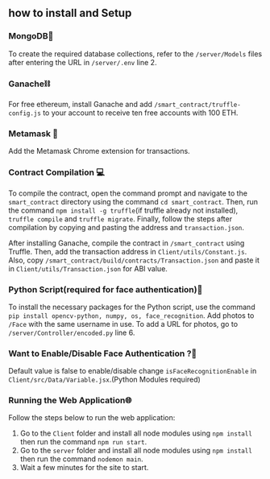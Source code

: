 
## how to install and Setup

### MongoDB🍃

To create the required database collections, refer to the `/server/Models` files after entering the URL in `/server/.env` line 2.

### Ganache⛓️

For free ethereum, install Ganache and add `/smart_contract/truffle-config.js` to your account to receive ten free accounts with 100 ETH.

### Metamask 🦊

Add the Metamask Chrome extension for transactions.

### Contract Compilation 💻

To compile the contract, open the command prompt and navigate to the `smart_contract` directory using the command `cd smart_contract`. Then, run the command `npm install -g truffle`(if truffle already not installed), `truffle compile` and `truffle migrate`. Finally, follow the steps after compilation by copying and pasting the address and `transaction.json`.

After installing Ganache, compile the contract in `/smart_contract` using Truffle. Then, add the transaction address in `Client/utils/Constant.js`. Also, copy `/smart_contract/build/contracts/Transaction.json` and paste it in `Client/utils/Transaction.json` for ABI value.

### Python Script(required for face authentication)🐍

To install the necessary packages for the Python script, use the command `pip install opencv-python, numpy, os, face_recognition`. Add photos to `/Face` with the same username in use. To add a URL for photos, go to `/server/Controller/encoded.py` line 6.

### Want to Enable/Disable Face Authentication ?🤔

Default value is false to enable/disable change `isFaceRecognitionEnable` in `Client/src/Data/Variable.jsx`.(Python Modules required)

### Running the Web Application🌐

Follow the steps below to run the web application:

1.  Go to the `Client` folder and install all node modules using `npm install` then run the command `npm run start`.
2.  Go to the `server` folder and install all node modules using `npm install` then run the command `nodemon main`.
3.  Wait a few minutes for the site to start.

